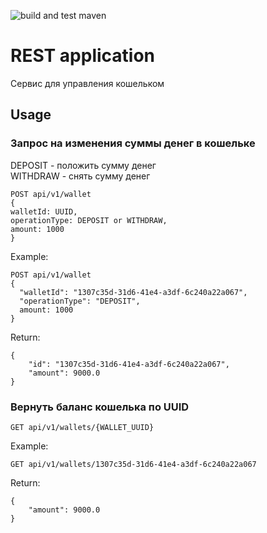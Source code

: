 ![build and test maven](https://github.com/bifrurcated/wallet/actions/workflows/build_and_test_maven.yml/badge.svg)
# REST application
Сервис для управления кошельком
## Usage
### Запрос на изменения суммы денег в кошельке
DEPOSIT - положить сумму денег \
WITHDRAW - снять сумму денег
```
POST api/v1/wallet
{
walletId: UUID,
operationType: DEPOSIT or WITHDRAW,
amount: 1000
}
```
Example:
```
POST api/v1/wallet
{
  "walletId": "1307c35d-31d6-41e4-a3df-6c240a22a067",
  "operationType": "DEPOSIT",
  amount: 1000
}
```
Return:
```
{
    "id": "1307c35d-31d6-41e4-a3df-6c240a22a067",
    "amount": 9000.0
}
```

### Вернуть баланс кошелька по UUID
```
GET api/v1/wallets/{WALLET_UUID}
```
Example:
```
GET api/v1/wallets/1307c35d-31d6-41e4-a3df-6c240a22a067
```
Return:
```
{
    "amount": 9000.0
}
```
